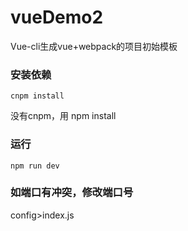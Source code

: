 # vueDemo2
Vue-cli生成vue+webpack的项目初始模板

### 安装依赖
```
cnpm install
```
没有cnpm，用 npm install
### 运行
```
npm run dev
```
### 如端口有冲突，修改端口号
config>index.js

